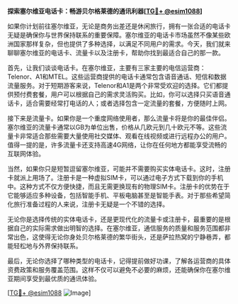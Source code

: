 **探索塞尔维亚电话卡：畅游贝尔格莱德的通讯利器[[TG💪+ @esim1088](https://t.me/s/esim1088)]**

如果你计划前往塞尔维亚，无论是商务出差还是休闲旅行，拥有一张合适的电话卡无疑是确保你与世界保持联系的重要保障。塞尔维亚的电话卡市场虽然不像某些欧洲国家那样复杂，但也提供了多种选择，以满足不同用户的需求。今天，我们就来聊聊塞尔维亚的电话卡、流量卡以及注册卡，帮助你找到最适合自己的那一款。

首先，让我们谈谈电话卡。在塞尔维亚，主要有三家主要的电信运营商：Telenor、A1和MTEL。这些运营商提供的电话卡通常包含语音通话、短信和数据流量服务。对于短期游客来说，Telenor和A1是两个非常受欢迎的选择。它们都提供预付费套餐，用户可以根据自己的需求灵活购买。比如，你可以选择只买语音通话卡，适合需要经常打电话的人；或者选择包含一定流量的套餐，方便随时上网。

接下来是流量卡。如果你是一个重度网络使用者，那么流量卡将是你的最佳伴侣。塞尔维亚的流量卡通常以GB为单位出售，价格从几欧元到几十欧元不等。这些流量卡非常适合那些需要大量使用社交媒体、观看在线视频或进行远程办公的用户。值得一提的是，许多流量卡还支持高速4G网络，让你在任何地方都能享受流畅的互联网体验。

当然，如果你只是短暂逗留塞尔维亚，可能并不需要购买实体电话卡。这时，注册卡就派上用场了。注册卡是一种虚拟SIM卡，可以通过电子方式下载到你的手机中。这种方式不仅方便快捷，而且无需更换现有的物理SIM卡。注册卡的优势在于它能够适应多种设备，包括智能手机、平板电脑甚至是智能手表。对于那些希望简化旅行准备过程的人来说，注册卡无疑是一个不错的选择。

无论你是选择传统的实体电话卡，还是更现代化的流量卡或注册卡，最重要的是根据自己的实际需求做出明智的选择。在塞尔维亚，通信服务的质量和服务范围都非常出色，这使得无论你身处贝尔格莱德的繁华街头，还是萨拉热窝的宁静巷弄，都能轻松地与外界保持联系。

最后，无论你选择了哪种类型的电话卡，记得提前做好功课，了解各运营商的具体资费政策和服务覆盖范围。这样不仅可以避免不必要的麻烦，还能确保你在塞尔维亚期间享受到最优质的通讯体验。

[[TG💪+ @esim1088](https://t.me/s/esim1088) ![Image](https://i.postimg.cc/4NQfJmqS/Snipaste-2025-05-13-00-14-12.png)]